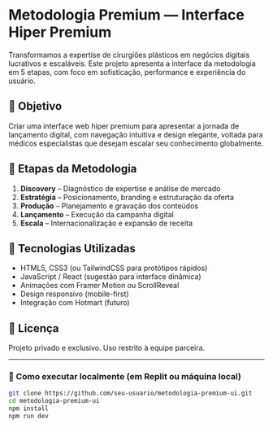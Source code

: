 # Metodologia Premium — Interface Hiper Premium

Transformamos a expertise de cirurgiões plásticos em negócios digitais lucrativos e escaláveis. Este projeto apresenta a interface da metodologia em 5 etapas, com foco em sofisticação, performance e experiência do usuário.

## 🌟 Objetivo

Criar uma interface web hiper premium para apresentar a jornada de lançamento digital, com navegação intuitiva e design elegante, voltada para médicos especialistas que desejam escalar seu conhecimento globalmente.

## 🚀 Etapas da Metodologia

1. **Discovery** – Diagnóstico de expertise e análise de mercado  
2. **Estratégia** – Posicionamento, branding e estruturação da oferta  
3. **Produção** – Planejamento e gravação dos conteúdos  
4. **Lançamento** – Execução da campanha digital  
5. **Escala** – Internacionalização e expansão de receita

## 💎 Tecnologias Utilizadas

- HTML5, CSS3 (ou TailwindCSS para protótipos rápidos)
- JavaScript / React (sugestão para interface dinâmica)
- Animações com Framer Motion ou ScrollReveal
- Design responsivo (mobile-first)
- Integração com Hotmart (futuro)

## 🔐 Licença

Projeto privado e exclusivo. Uso restrito à equipe parceira.

---

### 📁 Como executar localmente (em Replit ou máquina local)

```bash
git clone https://github.com/seu-usuario/metodologia-premium-ui.git
cd metodologia-premium-ui
npm install
npm run dev
